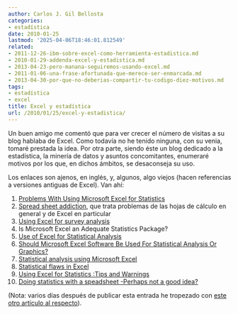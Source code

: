 ```yaml
---
author: Carlos J. Gil Bellosta
categories:
- estadística
date: 2010-01-25
lastmod: '2025-04-06T18:46:01.812549'
related:
- 2011-12-26-ibm-sobre-excel-como-herramienta-estadistica.md
- 2010-01-29-addenda-excel-y-estadistica.md
- 2013-04-23-pero-manana-seguiremos-usando-excel.md
- 2011-01-06-una-frase-afortunada-que-merece-ser-enmarcada.md
- 2013-04-30-por-que-no-deberias-compartir-tu-codigo-diez-motivos.md
tags:
- estadística
- excel
title: Excel y estadística
url: /2010/01/25/excel-y-estadistica/
---
```


Un buen amigo me comentó que para ver crecer el número de visitas a su blog hablaba de Excel. Como todavía no he tenido ninguna, con su venia, tomaré prestada la idea. Por otra parte, siendo éste un blog dedicado a la estadística, la minería de datos y asuntos concomitantes, enumeraré motivos por los que, en dichos ámbitos, se desaconseja su uso.

Los enlaces son ajenos, en inglés, y, algunos, algo viejos (hacen referencias a versiones antiguas de Excel). Van ahí:

1. [Problems With Using Microsoft Excel for Statistics](http://www.cs.uiowa.edu/~jcryer/JSMTalk2001.pdf)
2. [Spread sheet addiction](http://www.burns-stat.com/pages/Tutor/spreadsheet_addiction.html), que trata problemas de las hojas de cálculo en general y de Excel en particular
3. [Using Excel for survey analysis ](http://www.audiencedialogue.net/excel1.html)
4. Is Microsoft Excel an Adequate Statistics Package?
5. [Use of Excel for Statistical Analysis](http://www.agresearch.co.nz/Science/Statistics/exceluse1.htm)
6. [Should Microsoft Excel Software Be Used For Statistical Analysis Or Graphics?](http://andrologi-indonesia-pandi.org/_UPLOAD_/article_43817_Excel.pdf)
7. [Statistical analysis using Microsoft Excel](http://pages.stern.nyu.edu/~jsimonof/classes/1305/pdf/excelreg.pdf)
8. [Statistical flaws in Excel](http://www.mis.coventry.ac.uk/~nhunt/pottel.pdf)
9. [Using Excel for Statistics :Tips and Warnings](http://www.reading.ac.uk/ssc/publications/guides/xfs.pdf)
10. [Doing statistics with a speadsheet -Perhaps not a good idea?](http://groups.google.ca/group/sci.stat.edu/browse_thread/thread/b2e6def39c6b8ef4/1f6bbe4e398a1e0d?q=John+Kane+Excel&rnum=1#1f6bbe4e398a1e0d)

(Nota: varios días después de publicar esta entrada he tropezado con [este otro artículo al respecto](http://www.biomedcentral.com/1471-2105/5/80)).